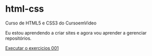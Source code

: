 # html-css
 Curso de HTML5 e CSS3 do CursoemVideo

Eu estou aprendendo a criar sites e agora vou aprender a gerenciar repositórios.

<a href="https://jhonaslima.github.io/html-css/Exercicios/ex001/index.html">Executar o exercicios 001</a>